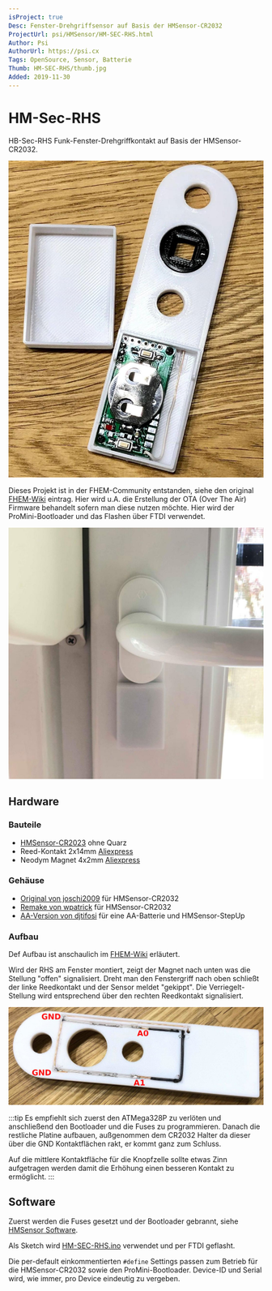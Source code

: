 ```yaml
---
isProject: true
Desc: Fenster-Drehgriffsensor auf Basis der HMSensor-CR2032
ProjectUrl: psi/HMSensor/HM-SEC-RHS.html
Author: Psi
AuthorUrl: https://psi.cx
Tags: OpenSource, Sensor, Batterie
Thumb: HM-SEC-RHS/thumb.jpg
Added: 2019-11-30
---
```



# HM-Sec-RHS

HB-Sec-RHS Funk-Fenster-Drehgriffkontakt auf Basis der HMSensor-CR2032.

![HB-Sec-RHS](./HM-SEC-RHS/Open-case.jpg)

Dieses Projekt ist in der FHEM-Community entstanden, siehe den original 
[FHEM-Wiki](https://wiki.fhem.de/wiki/HomeMatic_Fenster-Drehgriffkontakt_Community-Nachbau)
eintrag. Hier wird u.A. die Erstellung der OTA (Over The Air) Firmware behandelt
sofern man diese nutzen möchte. Hier wird der ProMini-Bootloader und das Flashen
über FTDI verwendet.

![HB-Sec-RHS am Fenster](./HM-SEC-RHS/Mounted.jpg)

## Hardware

### Bauteile

* [HMSensor-CR2023](/Projekte/psi/HMSensor/#hmsensor-cr2032) ohne Quarz
* Reed-Kontakt 2x14mm [Aliexpress](https://de.aliexpress.com/item/10pcs-N-O-Reed-switch-Magnetic-Switch-2-14mm-Normally-Open-Magnetic-Induction-switch/32803902404.html)
* Neodym Magnet 4x2mm [Aliexpress](https://de.aliexpress.com/item/32946901529.html)

### Gehäuse

* [Original von joschi2009](https://www.thingiverse.com/thing:2354704) für HMSensor-CR2032
* [Remake von wpatrick](https://www.thingiverse.com/thing:3885760) für HMSensor-CR2032
* [AA-Version von djtifosi](https://www.thingiverse.com/thing:3789071) für eine AA-Batterie und HMSensor-StepUp


### Aufbau

Def Aufbau ist anschaulich im [FHEM-Wiki](https://wiki.fhem.de/wiki/HomeMatic_Fenster-Drehgriffkontakt_Community-Nachbau#Einl.C3.B6ten_der_Reedkontakte_und_Anschluss_an_A0_.26_A1_.28Platine_v1.0.2F1.1.29)
erläutert. 

Wird der RHS am Fenster montiert, zeigt der Magnet nach unten was die Stellung "offen" signalisiert.
Dreht man den Fenstergriff nach oben schließt der linke Reedkontakt und der Sensor
meldet "gekippt". Die Verriegelt-Stellung wird entsprechend über den rechten Reedkontakt signalisiert.

![HM-Sec-RHS Rückseite](./HM-SEC-RHS/Back.jpg)

:::tip
Es empfiehlt sich zuerst den ATMega328P zu verlöten und anschließend den Bootloader und die Fuses zu
programmieren. Danach die restliche Platine aufbauen, außgenommen dem CR2032 Halter
da dieser über die GND Kontaktflächen rakt, er kommt ganz zum Schluss.

Auf die mittlere Kontaktfläche für die Knopfzelle sollte etwas Zinn aufgetragen werden damit die Erhöhung
einen besseren Kontakt zu ermöglicht.
:::


## Software

Zuerst werden die Fuses gesetzt und der Bootloader gebrannt, siehe [HMSensor Software](/Projekte/psi/HMSensor/#software).

Als Sketch wird [HM-SEC-RHS.ino](https://raw.githubusercontent.com/pa-pa/AskSinPP/master/examples/HM-SEC-RHS/HM-SEC-RHS.ino) verwendet und per FTDI geflasht.

Die per-default einkommentierten `#define` Settings passen zum Betrieb für die HMSensor-CR2032 sowie den ProMini-Bootloader. Device-ID und Serial wird, wie immer, pro Device eindeutig zu vergeben.

